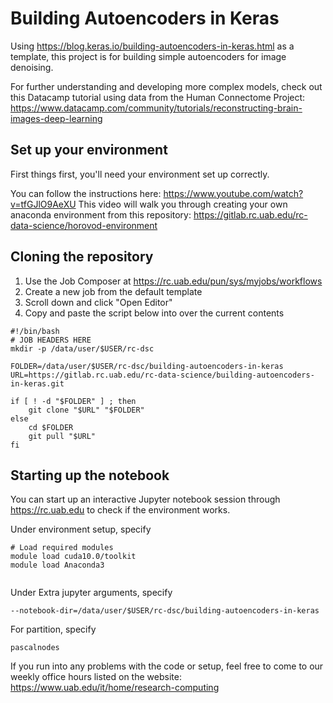 # Building Autoencoders in Keras

Using https://blog.keras.io/building-autoencoders-in-keras.html as a template, this project is for building simple autoencoders for image denoising.

For further understanding and developing more complex models, check out this Datacamp tutorial using data from the Human Connectome Project: https://www.datacamp.com/community/tutorials/reconstructing-brain-images-deep-learning


## Set up your environment

First things first, you'll need your environment set up correctly. 

You can follow the instructions here: https://www.youtube.com/watch?v=tfGJlO9AeXU 
This video will walk you through creating your own anaconda environment from this repository: https://gitlab.rc.uab.edu/rc-data-science/horovod-environment

## Cloning the repository

1. Use the Job Composer at https://rc.uab.edu/pun/sys/myjobs/workflows
2. Create a new job from the default template
3. Scroll down and click "Open Editor" 
4. Copy and paste the script below into over the current contents

```
#!/bin/bash
# JOB HEADERS HERE
mkdir -p /data/user/$USER/rc-dsc

FOLDER=/data/user/$USER/rc-dsc/building-autoencoders-in-keras
URL=https://gitlab.rc.uab.edu/rc-data-science/building-autoencoders-in-keras.git

if [ ! -d "$FOLDER" ] ; then
    git clone "$URL" "$FOLDER"
else
    cd $FOLDER
    git pull "$URL"
fi

```

## Starting up the notebook

You can start up an interactive Jupyter notebook session through https://rc.uab.edu to check if the environment works.

Under environment setup, specify

```
# Load required modules
module load cuda10.0/toolkit
module load Anaconda3


```

Under Extra jupyter arguments, specify

```
--notebook-dir=/data/user/$USER/rc-dsc/building-autoencoders-in-keras
```

For partition, specify

```
pascalnodes
```

If you run into any problems with the code or setup, feel free to come to our weekly office hours listed on the website: https://www.uab.edu/it/home/research-computing









